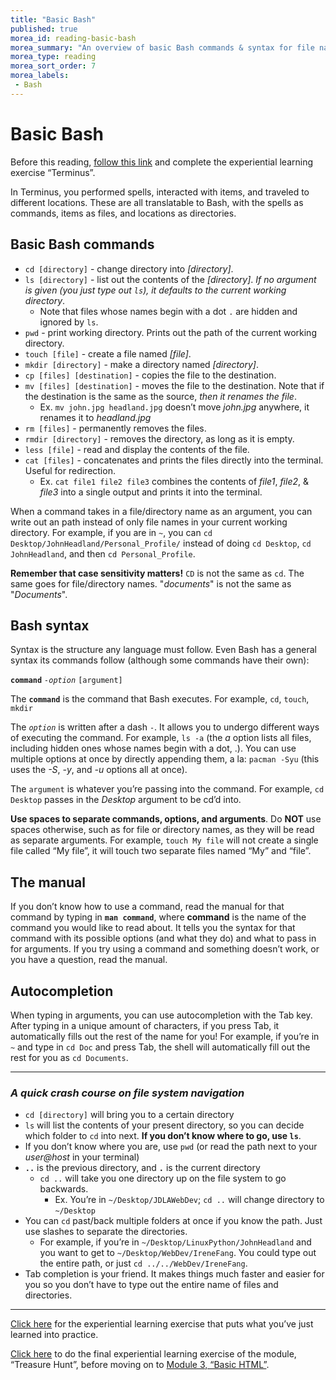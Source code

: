 ```yaml
---
title: "Basic Bash"
published: true
morea_id: reading-basic-bash
morea_summary: "An overview of basic Bash commands & syntax for file navigation & manipulation"
morea_type: reading
morea_sort_order: 7
morea_labels:
 - Bash
---
```


# Basic Bash

Before this reading, [follow this link](https://junior-devleague.github.io/JDLA-Web-Development/morea/2_Intro_to_Command_Line/experience-terminus.html) and complete the experiential learning exercise “Terminus”.

In Terminus, you performed spells, interacted with items, and traveled to different locations. These are all translatable to Bash, with the spells as commands, items as files, and locations as directories.

## Basic Bash commands

- `cd [directory]` - change directory into *[directory]*.
- `ls [directory]` - list out the contents of the *[directory]*. *If no argument is given (you just type out `ls`), it defaults to the current working directory*.
  - Note that files whose names begin with a dot `.` are hidden and ignored by `ls`.
- `pwd` - print working directory. Prints out the path of the current working directory.
- `touch [file]` - create a file named *[file]*.
- `mkdir [directory]` - make a directory named *[directory]*.
- `cp [files] [destination]` - copies the file to the destination.
- `mv [files] [destination]` - moves the file to the destination. Note that if the destination is the same as the source, *then it renames the file*.
  - Ex. `mv john.jpg headland.jpg` doesn’t move *john.jpg* anywhere, it renames it to *headland.jpg*
- `rm [files]` - permanently removes the files.
- `rmdir [directory]` - removes the directory, as long as it is empty.
- `less [file]` - read and display the contents of the file.
- `cat [files]` - concatenates and prints the files directly into the terminal. Useful for redirection.
  - Ex. `cat file1 file2 file3` combines the contents of *file1*, *file2*, & *file3* into a single output and prints it into the terminal.

When a command takes in a file/directory name as an argument, you can write out an path instead of only file names in your current working directory. For example, if you are in `~`, you can `cd Desktop/JohnHeadland/Personal_Profile/` instead of doing `cd Desktop`, `cd JohnHeadland`, and then `cd Personal_Profile`.

**Remember that case sensitivity matters!** `CD` is not the same as `cd`. The same goes for file/directory names. "*documents*" is not the same as "*Documents*".

## Bash syntax

Syntax is the structure any language must follow. Even Bash has a general syntax its commands follow (although some commands have their own):

**`command`** *`-option`* `[argument]`

The **`command`** is the command that Bash executes. For example, `cd`, `touch`, `mkdir`

The *`option`* is written after a dash `-`. It allows you to undergo different ways of executing the command. For example, `ls -a` (the *a* option lists all files, including hidden ones whose names begin with a dot, .). You can use multiple options at once by directly appending them, a la: `pacman -Syu` (this uses the *-S*, *-y*, and *-u* options all at once).

The `argument` is whatever you’re passing into the command. For example, `cd Desktop` passes in the *Desktop* argument to be cd’d into.

**Use spaces to separate commands, options, and arguments**. Do **NOT** use spaces otherwise, such as for file or directory names, as they will be read as separate arguments. For example, `touch My file` will not create a single file called “My file”, it will touch two separate files named “My” and “file”.

## The manual

If you don’t know how to use a command, read the manual for that command by typing in **`man command`**, where **command** is the name of the command you would like to read about. It tells you the syntax for that command with its possible options (and what they do) and what to pass in for arguments. If you try using a command and something doesn’t work, or you have a question, read the manual.

## Autocompletion

When typing in arguments, you can use autocompletion with the Tab key. After typing in a unique amount of characters, if you press Tab, it automatically fills out the rest of the name for you! For example, if you’re in `~` and type in `cd Doc` and press Tab, the shell will automatically fill out the rest for you as `cd Documents`.

---

### *A quick crash course on file system navigation*

- `cd [directory]` will bring you to a certain directory
- `ls` will list the contents of your present directory, so you can decide which folder to `cd` into next. **If you don’t know where to go, use `ls`**.
- If you don’t know where you are, use `pwd` (or read the path next to your *user@host* in your terminal)
- **`..`** is the previous directory, and **`.`** is the current directory
  - `cd ..` will take you one directory up on the file system to go backwards.
      - Ex. You’re in `~/Desktop/JDLAWebDev`; `cd ..` will change directory to `~/Desktop`
- You can `cd` past/back multiple folders at once if you know the path. Just use slashes to separate the directories.
  - For example, if you’re in `~/Desktop/LinuxPython/JohnHeadland` and you want to get to `~/Desktop/WebDev/IreneFang`. You could type out the entire path, or just `cd ../../WebDev/IreneFang`.
- Tab completion is your friend. It makes things much faster and easier for you so you don’t have to type out the entire name of files and directories.

---

[Click here](https://junior-devleague.github.io/JDLA-Web-Development/morea/2_Intro_to_Command_Line/experience-file-creation.html) for the experiential learning exercise that puts what you’ve just learned into practice.

[Click here](https://junior-devleague.github.io/JDLA-Web-Development/morea/2_Intro_to_Command_Line/experience-treasure-hunt.html) to do the final experiential learning exercise of the module, “Treasure Hunt”, before moving on to [Module 3, “Basic HTML”](https://junior-devleague.github.io/JDLA-Web-Development/modules/basic-html/).

